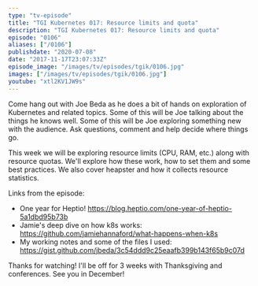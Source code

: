 ```yaml
---
type: "tv-episode"
title: "TGI Kubernetes 017: Resource limits and quota"
description: "TGI Kubernetes 017: Resource limits and quota"
episode: "0106"
aliases: ["/0106"]
publishdate: "2020-07-08"
date: "2017-11-17T23:07:33Z"
episode_image: "/images/tv/episodes/tgik/0106.jpg"
images: ["/images/tv/episodes/tgik/0106.jpg"]
youtube: "xtl2KV1JW9s"
---
```


Come hang out with Joe Beda as he does a bit of hands on exploration of Kubernetes and related topics. Some of this will be Joe talking about the things he knows well. Some of this will be Joe exploring something new with the audience. Ask questions, comment and help decide where things go.

This week we will be exploring resource limits (CPU, RAM, etc.) along with resource quotas. We&#39;ll explore how these work, how to set them and some best practices.  We also cover heapster and how it collects resource statistics.

Links from the episode:
* One year for Heptio! https://blog.heptio.com/one-year-of-heptio-5a1dbd95b73b
* Jamie&#39;s deep dive on how k8s works: https://github.com/jamiehannaford/what-happens-when-k8s
* My working notes and some of the files I used: https://gist.github.com/jbeda/3c54ddd9c25eaafb399b143f65b9c07d

Thanks for watching!  I&#39;ll be off for 3 weeks with Thanksgiving and conferences.  See you in December!
